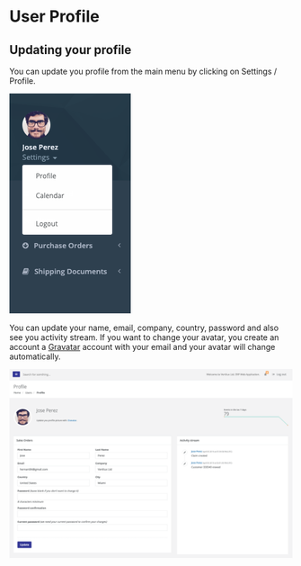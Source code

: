# User Profile

## Updating your profile ‌ <a id="updating-your-profile"></a>

You can update you profile from the main menu by clicking on Settings / Profile.

![](../../.gitbook/assets/screen-shot-2019-05-03-at-3.25.12-pm.png)‌

You can update your name, email, company, country, password and also see you activity stream. If you want to change your avatar, you create an account a [Gravatar](https://en.gravatar.com/) account with your email and your avatar will change automatically.

![](../../.gitbook/assets/screen-shot-2019-04-05-at-4.48.20-pm.png)

